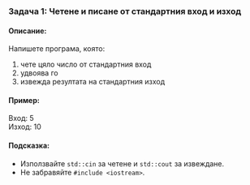 ### Задача 1: Четене и писане от стандартния вход и изход

#### Описание:
Напишете програма, която:
1. чете цяло число от стандартния вход
2. удвоява го
3. извежда резултата на стандартния изход

#### Пример:
Вход: 5  
Изход: 10

#### Подсказка:
* Използвайте `std::cin` за четене и `std::cout` за извеждане.
* Не забравяйте `#include <iostream>`.